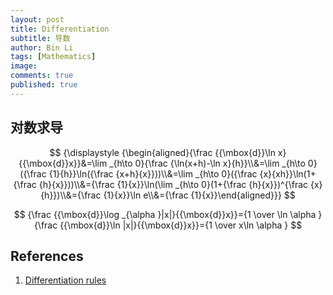 ```yaml
---
layout: post
title: Differentiation
subtitle: 导数
author: Bin Li
tags: [Mathematics]
image: 
comments: true
published: true
---
```


## 对数求导

$$
{\displaystyle {\begin{aligned}{\frac {{\mbox{d}}\ln x}{{\mbox{d}}x}}&=\lim _{h\to 0}{\frac {\ln(x+h)-\ln x}{h}}\\&=\lim _{h\to 0}({\frac {1}{h}}\ln({\frac {x+h}{x}}))\\&=\lim _{h\to 0}({\frac {x}{xh}}\ln(1+{\frac {h}{x}}))\\&={\frac {1}{x}}\ln(\lim _{h\to 0}(1+{\frac {h}{x}})^{\frac {x}{h}})\\&={\frac {1}{x}}\ln e\\&={\frac {1}{x}}\end{aligned}}}
$$

$$
{\frac  {{\mbox{d}}\log _{\alpha }|x|}{{\mbox{d}}x}}={1 \over \ln \alpha }{\frac  {{\mbox{d}}\ln |x|}{{\mbox{d}}x}}={1 \over x\ln \alpha }
$$

## References
1. [Differentiation rules](https://en.wikipedia.org/wiki/Differentiation_rules)